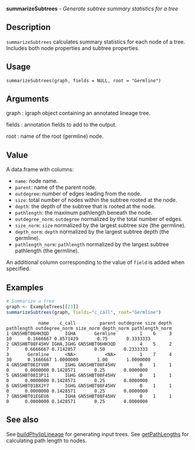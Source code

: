 **summarizeSubtrees** - *Generate subtree summary statistics for a tree*

Description
--------------------

`summarizeSubtrees` calculates summary statistics for each node of a tree. Includes
both node properties and subtree properties.


Usage
--------------------
```
summarizeSubtrees(graph, fields = NULL, root = "Germline")
```

Arguments
-------------------

graph
:   igraph object containing an annotated lineage tree.

fields
:   annotation fields to add to the output.

root
:   name of the root (germline) node.




Value
-------------------

A data.frame with columns: 

+ `name`:             node name.
+ `parent`:           name of the parent node.
+ `outdegree`:        number of edges leading from the node.
+ `size`:             total number of nodes within the subtree rooted 
at the node.
+ `depth`:            the depth of the subtree that is rooted at 
the node.
+ `pathlength`:       the maximum pathlength beneath the node.
+ `outdegree_norm`:   `outdegree` normalized by the total 
number of edges.
+ `size_norm`:        `size` normalized by the largest
subtree size (the germline).
+ `depth_norm`:       `depth` normalized by the largest
subtree depth (the germline).
+ `pathlength_norm`:  `pathlength` normalized by the largest
subtree pathlength (the germline).

An additional column corresponding to the value of `field` is added when
specified.



Examples
-------------------

```R
# Summarize a tree
graph <- ExampleTrees[[23]]
summarizeSubtrees(graph, fields="c_call", root="Germline")
```


```
            name    c_call         parent outdegree size depth pathlength outdegree_norm size_norm depth_norm pathlength_norm
1 GN5SHBT06HH3QD      IGHA       Germline         1    6     3         10      0.1666667 0.8571429       0.75       0.3333333
2 GN5SHBT08F45HV IGHA,IGHG GN5SHBT06HH3QD         4    5     2          7      0.6666667 0.7142857       0.50       0.2333333
3       Germline      <NA>           <NA>         1    7     4         30      0.1666667 1.0000000       1.00       1.0000000
4 GN5SHBT06IFV0R      IGHG GN5SHBT08F45HV         0    1     1          0      0.0000000 0.1428571       0.25       0.0000000
5 GN5SHBT08I3P11      IGHG GN5SHBT08F45HV         0    1     1          0      0.0000000 0.1428571       0.25       0.0000000
6 GN5SHBT01BXJY7      IGHG GN5SHBT08F45HV         0    1     1          0      0.0000000 0.1428571       0.25       0.0000000
7 GN5SHBT01EGEU6      IGHA GN5SHBT08F45HV         0    1     1          0      0.0000000 0.1428571       0.25       0.0000000

```



See also
-------------------

See [buildPhylipLineage](buildPhylipLineage.md) for generating input trees. 
See [getPathLengths](getPathLengths.md) for calculating path length to nodes.






